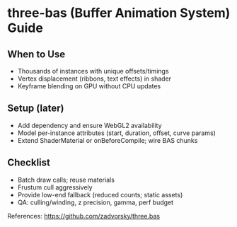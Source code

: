 # three-bas (Buffer Animation System) Guide

## When to Use
- Thousands of instances with unique offsets/timings
- Vertex displacement (ribbons, text effects) in shader
- Keyframe blending on GPU without CPU updates

## Setup (later)
- Add dependency and ensure WebGL2 availability
- Model per-instance attributes (start, duration, offset, curve params)
- Extend ShaderMaterial or onBeforeCompile; wire BAS chunks

## Checklist
- Batch draw calls; reuse materials
- Frustum cull aggressively
- Provide low-end fallback (reduced counts; static assets)
- QA: culling/winding, z precision, gamma, perf budget

References: https://github.com/zadvorsky/three.bas
